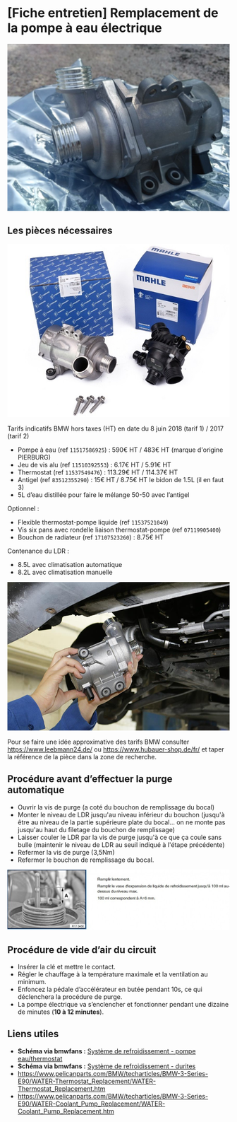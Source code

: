 # [Fiche entretien] Remplacement de la pompe à eau électrique

![pae](../images/PAE/PAE.jpg)

## Les pièces nécessaires

![pae](../images/PAE/pae_calorstat.jpg)

Tarifs indicatifs BMW hors taxes (HT) en date du 8 juin 2018 (tarif 1) / 2017 (tarif 2)

- Pompe à eau (ref `11517586925`) : 590€ HT / 483€ HT (marque d'origine PIERBURG)
- Jeu de vis alu (ref `11510392553`) : 6.17€ HT / 5.91€ HT
- Thermostat (ref `11537549476`) : 113.29€ HT / 114.37€ HT
- Antigel (ref `83512355290`) : 15€ HT / 8.75€ HT le bidon de 1.5L (il en faut 3)
- 5L d’eau distillée pour faire le mélange 50-50 avec l’antigel

Optionnel :

- Flexible thermostat-pompe liquide (ref `11537521049`)
- Vis six pans avec rondelle liaison thermostat-pompe (ref `07119905400`)
- Bouchon de radiateur (ref `17107523260`) : 8.75€ HT

Contenance du LDR :

- 8.5L avec climatisation automatique
- 8.2L avec climatisation manuelle

![pae](../images/PAE/bmw-n52-e90-e60-water-pump-replacement-service.jpg)

Pour se faire une idée approximative des tarifs BMW consulter <https://www.leebmann24.de/> ou <https://www.hubauer-shop.de/fr/> et taper la référence de la pièce dans la zone de recherche.

## Procédure avant d’effectuer la purge automatique

- Ouvrir la vis de purge (a coté du bouchon de remplissage du bocal)
- Monter le niveau de LDR jusqu'au niveau inférieur du bouchon (jusqu'à être au niveau de la partie supérieure plate du bocal... on ne monte pas  jusqu'au haut du filetage du bouchon de remplissage)
- Laisser couler le LDR par la vis de purge jusqu'à ce que ça coule sans  bulle (maintenir le niveau de LDR au seuil indiqué à l'étape précédente)
- Refermer la vis de purge (3,5Nm)
- Refermer le bouchon de remplissage du bocal.

![LDR](../images/niveau_LDR.jpg)

## Procédure de vide d’air du circuit

- Insérer la clé et mettre le contact.
- Régler le chauffage à la température maximale et la ventilation au minimum.
- Enfoncez la pédale d’accélérateur en butée pendant 10s, ce qui déclenchera la procédure de purge.
- La pompe électrique va s’enclencher et fonctionner pendant une dizaine de minutes (**10 à 12 minutes**).

## Liens utiles

- **Schéma via bmwfans :** [Système de refroidissement - pompe eau/thermostat](http://fr.bmwfans.info/parts-catalog/E87/Europe/130i-N52/L-N/jan2006/browse/engine/waterpump_thermostat/)
- **Schéma via bmwfans :** [Système de refroidissement - durites](http://fr.bmwfans.info/parts-catalog/E87/Europe/130i-N52/L-N/jan2006/browse/engine/cooling_system_water_hoses/)
- <https://www.pelicanparts.com/BMW/techarticles/BMW-3-Series-E90/WATER-Thermostat_Replacement/WATER-Thermostat_Replacement.htm>
- <https://www.pelicanparts.com/BMW/techarticles/BMW-3-Series-E90/WATER-Coolant_Pump_Replacement/WATER-Coolant_Pump_Replacement.htm>
